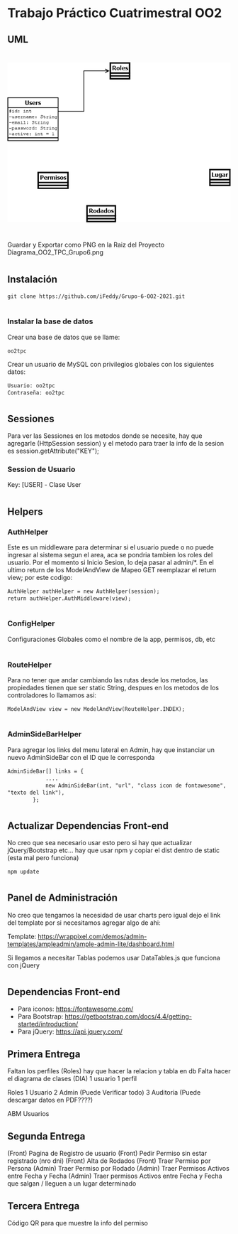 # Trabajo Práctico Cuatrimestral OO2

## UML
#
![UML](Diagrama_OO2_TPC_Grupo6.png)
#
Guardar y Exportar como PNG en la Raiz del Proyecto Diagrama_OO2_TPC_Grupo6.png
#
## Instalación

```
git clone https://github.com/iFeddy/Grupo-6-OO2-2021.git
```
#
### Instalar la base de datos

Crear una base de datos que se llame:
```
oo2tpc
```
Crear un usuario de MySQL con privilegios globales con los siguientes datos:

```
Usuario: oo2tpc
Contraseña: oo2tpc
```

#

## Sessiones
Para ver las Sessiones en los metodos donde se necesite, hay que agregarle (HttpSession session) y el metodo para traer la info de la sesion es session.getAttribute("KEY");

### Session de Usuario
Key: [USER] - Clase User

#

## Helpers

### AuthHelper
Este es un middleware para determinar si el usuario puede o no puede ingresar al sistema segun el area, aca se pondria tambien los roles del usuario. Por el momento si Inicio Sesion, lo deja pasar al admin/*.
En el ultimo return de los ModelAndView de Mapeo GET reemplazar el return view; por este codigo:

```
AuthHelper authHelper = new AuthHelper(session);
return authHelper.AuthMiddleware(view);
```
#
### ConfigHelper
Configuraciones Globales como el nombre de la app, permisos, db, etc
#
### RouteHelper
Para no tener que andar cambiando las rutas desde los metodos, las propiedades tienen que ser static String, despues en los metodos de los controladores lo llamamos asi:

```
ModelAndView view = new ModelAndView(RouteHelper.INDEX);
```
#
### AdminSideBarHelper
Para agregar los links del menu lateral en Admin, hay que instanciar un nuevo AdminSideBar con el ID que le corresponda

```
AdminSideBar[] links = {
            ....
            new AdminSideBar(int, "url", "class icon de fontawesome", "texto del link"),
        };      
```
#
## Actualizar Dependencias Front-end
No creo que sea necesario usar esto pero si hay que actualizar jQuery/Bootstrap etc... hay que usar npm y copiar el dist dentro de static (esta mal pero funciona)

```
npm update
```

#
## Panel de Administración

No creo que tengamos la necesidad de usar charts pero igual dejo el link del template por si necesitamos agregar algo de ahi:

Template: https://wrappixel.com/demos/admin-templates/ampleadmin/ample-admin-lite/dashboard.html

Si llegamos a necesitar Tablas podemos usar DataTables.js que funciona con jQuery

#
## Dependencias Front-end

- Para iconos: https://fontawesome.com/
- Para Bootstrap: https://getbootstrap.com/docs/4.4/getting-started/introduction/
- Para jQuery: https://api.jquery.com/


## Primera Entrega

Faltan los perfiles (Roles) hay que hacer la relacion y tabla en db
Falta hacer el diagrama de clases (DIA)
1 usuario 1 perfil

Roles
1 Usuario
2 Admin (Puede Verificar todo)
3 Auditoria (Puede descargar datos en PDF????)

ABM Usuarios

## Segunda Entrega
(Front) Pagina de Registro de usuario
(Front) Pedir Permiso sin estar registrado (nro dni)
(Front) Alta de Rodados
(Front) Traer Permiso por Persona
(Admin) Traer Permiso por Rodado
(Admin) Traer Permisos Activos entre Fecha y Fecha
(Admin) Traer permisos Activos entre Fecha y Fecha que salgan / lleguen a un lugar determinado

## Tercera Entrega
Código QR para que muestre la info del permiso